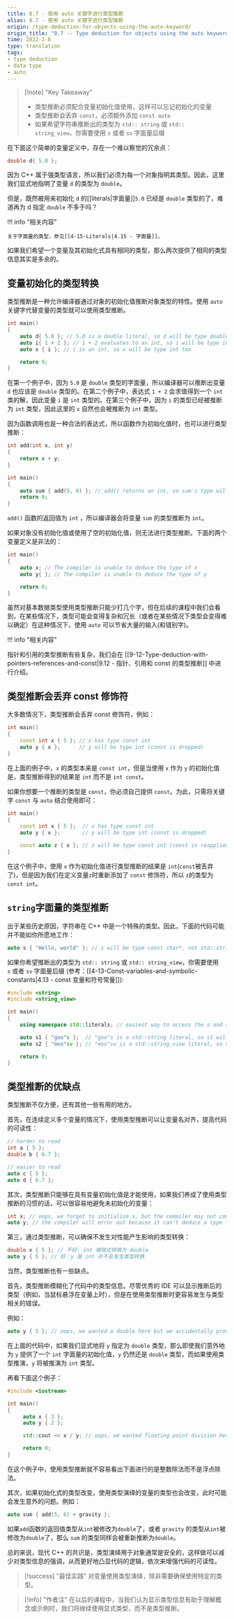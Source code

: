 ```yaml
---
title: 8.7 - 使用 auto 关键字进行类型推断
alias: 8.7 - 使用 auto 关键字进行类型推断
origin: /type-deduction-for-objects-using-the-auto-keyword/
origin_title: "8.7 -- Type deduction for objects using the auto keyword"
time: 2022-2-6
type: translation
tags:
- type deduction
- data type
- auto
---
```


> [!note] "Key Takeaway"
> - 类型推断必须配合变量初始化值使用，这样可以忘记初始化的变量
> - 类型推断会丢弃 `const`，必须额外添加 `const auto`
> - 如果希望字符串推断出的类型为 `std:: string` 或 `std:: string_view`，你需要使用 `s` 或者 `sv` 字面量后缀


在下面这个简单的变量定义中，存在一个难以察觉的冗余点：

```cpp
double d{ 5.0 };
```

因为 C++ 属于强类型语言，所以我们必须为每一个对象指明其类型。因此，这里我们显式地指明了变量 `d` 的类型为 `double`。

但是，既然被用来初始化 `d` 的[[literals|字面量]]`5.0` 已经是 `double` 类型的了，难道再为 d 指定 `double` 不多于吗？

!!! info "相关内容"

    关于字面量的类型，参见[[4-15-Literals|4.15 - 字面量]]。

如果我们希望一个变量及其初始化式具有相同的类型，那么两次提供了相同的类型信息其实是多余的。

## 变量初始化的类型转换

类型推断是一种允许编译器通过对象的初始化值推断对象类型的特性。使用 `auto` 关键字代替变量的类型就可以使用类型推断。

```cpp
int main()
{
    auto d{ 5.0 }; // 5.0 is a double literal, so d will be type double
    auto i{ 1 + 2 }; // 1 + 2 evaluates to an int, so i will be type int
    auto x { i }; // i is an int, so x will be type int too

    return 0;
}
```

在第一个例子中，因为 `5.0` 是 `double` 类型的字面量，所以编译器可以推断出变量 `d` 也应该是 `double` 类型的。在第二个例子中，表达式 `1 + 2` 会求值得到一个 `int` 类的解，因此变量 `i` 是 `int` 类型的。在第三个例子中，因为 `i` 的类型已经被推断为 `int` 类型，因此这里的 `x` 自然也会被推断为 `int` 类型。

因为函数调用也是一种合法的表达式，所以函数作为初始化值时，也可以进行类型推断：

```cpp
int add(int x, int y)
{
    return x + y;
}

int main()
{
    auto sum { add(5, 6) }; // add() returns an int, so sum's type will be deduced to int
    return 0;
}
```

`add()` 函数的返回值为 `int` ，所以编译器会将变量 `sum` 的类型推断为 `int`。

如果对象没有初始化值或使用了空的初始化值，则无法进行类型推断。下面的两个变量定义是非法的：

```cpp
int main()
{
    auto x; // The compiler is unable to deduce the type of x
    auto y{ }; // The compiler is unable to deduce the type of y

    return 0;
}
```

虽然对基本数据类型使用类型推断只能少打几个字，但在后续的课程中我们会看到，在某些情况下，类型可能会变得复杂和冗长（或者在某些情况下类型会变得难以确定）在这种情况下，使用 `auto` 可以节省大量的输入(和错别字)。

!!! info "相关内容"

指针和引用的类型推断有些复杂，我们会在 [[9-12-Type-deduction-with-pointers-references-and-const|9.12 - 指针、引用和 const 的类型推断]] 中进行介绍。

## 类型推断会丢弃 const 修饰符

大多数情况下，类型推断会丢弃 const 修饰符，例如：

```cpp
int main()
{
    const int x { 5 }; // x has type const int
    auto y { x };      // y will be type int (const is dropped)
}
```

在上面的例子中，`x` 的类型本来是 `const int`，但是当使用 `x` 作为 `y` 的初始化值是，类型推断得到的结果是 `int` 而不是 `int const`。

如果你想要一个推断的类型是 `const`，你必须自己提供 `const`。为此，只需将关键字 `const` 与 `auto` 结合使用即可：

```cpp
int main()
{
    const int x { 5 };  // x has type const int
    auto y { x };       // y will be type int (const is dropped)

    const auto z { x }; // z will be type const int (const is reapplied)
}
```

在这个例子中，使用 `x` 作为初始化值进行类型推断的结果是 `int`(`const`被丢弃了)，但是因为我们在定义变量`z`时重新添加了 `const` 修饰符，所以 `z`的类型为 `const int`。

## `string`字面量的类型推断

出于某些历史原因，字符串在 C++ 中是一个特殊的类型。因此，下面的代码可能并不能如你所愿地工作：

```cpp
auto s { "Hello, world" }; // s will be type const char*, not std::string
```

如果你希望推断出的类型为 `std:: string` 或 `std:: string_view`，你需要使用 `s` 或者 `sv` 字面量后缀 (参考：[[4-13-Const-variables-and-symbolic-constants|4.13 - const 变量和符号常量]]):

```cpp
#include <string>
#include <string_view>

int main()
{
    using namespace std::literals; // easiest way to access the s and sv suffixes

    auto s1 { "goo"s };  // "goo"s is a std::string literal, so s1 will be deduced as a std::string
    auto s2 { "moo"sv }; // "moo"sv is a std::string_view literal, so s2 will be deduced as a std::string_view

    return 0;
}
```


## 类型推断的优缺点

类型推断不仅方便，还有其他一些有用的地方。

首先，在连续定义多个变量的情况下，使用类型推断可以让变量名对齐，提高代码的可读性：

```cpp
// harder to read
int a { 5 };
double b { 6.7 };

// easier to read
auto c { 5 };
auto d { 6.7 };
```


其次，类型推断只能够在具有变量初始化值是才能使用，如果我们养成了使用类型推断的习惯的话，可以很容易地避免未初始化的变量：

```cpp
int x; // oops, we forgot to initialize x, but the compiler may not complain
auto y; // the compiler will error out because it can't deduce a type for y
```

第三，通过类型推断，可以确保不发生对性能产生影响的类型转换：

```cpp
double x { 5 }; // 不好: int 被隐式转换为 double
auto y { 5 }; // 好：y 是 int 并不会发生类型转换
```

当然，类型推断也有一些缺点。

首先，类型推断模糊化了代码中的类型信息。尽管优秀的 IDE 可以显示推断后的类型（例如，当鼠标悬浮在变量上时），但是在使用类型推断时更容易发生与类型相关的错误。

例如：
```cpp
auto y { 5 }; // oops, we wanted a double here but we accidentally provided an int literal
```

在上面的代码中，如果我们显式地将 `y` 指定为 `double` 类型，那么即使我们意外地为 `y` 提供了一个 `int` 字面量的初始化值，`y` 仍然还是 `double` 类型，而如果使用类型推演，`y` 将被推演为 `int` 类型。

再看下面这个例子：

```cpp
#include <iostream>

int main()
{
     auto x { 3 };
     auto y { 2 };

     std::cout << x / y; // oops, we wanted floating point division here

     return 0;
}
```

在这个例子中，使用类型推断就不容易看出下面进行的是整数除法而不是浮点除法。

其次，如果初始化式的类型改变，使用类型演绎的变量的类型也会改变，此时可能会发生意外的问题。例如：


```cpp
auto sum { add(5, 6) + gravity };
```


如果`add`函数的返回值类型从`int`被修改为`double`了，或者 `gravity` 的类型从`int`被修改为`double`了，那么 `sum` 的类型同样会被重新推断为`double`。

总的来说，现代 C++ 的共识是，类型演绎用于对象通常是安全的，这样做可以减少对类型信息的强调，从而更好地凸显代码的逻辑，依次来增强代码的可读性。


> [!success] "最佳实践"
> 对变量使用类型演绎，除非需要确保使用特定的类型。

> [!info] "作者注"
> 在以后的课程中，当我们认为显示类型信息有助于理解概念或示例时，我们将继续使用显式类型，而不是类型推断。
	
